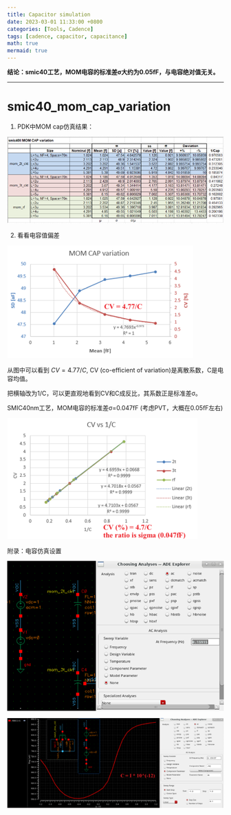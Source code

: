 ```yaml
---
title: Capacitor simulation
date: 2023-03-01 11:33:00 +0800
categories: [Tools, Cadence]
tags: [cadence, capacitor, capacitance]
math: true
mermaid: true
---
```


<b> 结论：smic40工艺，MOM电容的标准差σ大约为0.05fF，与电容绝对值无关。 </b>

---
# smic40_mom_cap_variation
1. PDK中MOM cap仿真结果：

![avatar](../../assets/figs/cadence/smic40_mom_cap_variation.png "smic40_mom_cap_variation")

2. 看看电容值偏差

![avatar](../../assets/figs/cadence/mom_cap_variation_1.png "mom_cap_variation_1")

从图中可以看到 $CV = 4.77/C$, CV (co-efficient of variation)是离散系数，C是电容均值。

把横轴改为1/C，可以更直观地看到CV和C成反比，其系数正是标准差σ。

SMIC40nm工艺，MOM电容的标准差σ=0.047fF (考虑PVT，大概在0.05fF左右)

![avatar](../../assets/figs/cadence/mom_cap_variation_2.png "mom_cap_variation_2")


附录：电容仿真设置

![avatar](../../assets/figs/cadence/cap_sim.png "cap_sim")

![avatar](../../assets/figs/cadence/cap_sim2.png "cap_sim2")
